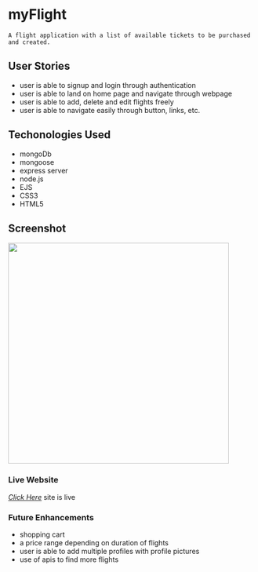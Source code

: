 # myFlight

    A flight application with a list of available tickets to be purchased and created.

## User Stories
- user is able to signup and login through authentication 
- user is able to land on home page and navigate through webpage
- user is able to add, delete and edit flights freely
- user is able to navigate easily through button, links, etc. 

## Techonologies Used
- mongoDb
- mongoose
- express server
- node.js
- EJS
- CSS3
- HTML5

## Screenshot
<img width="450" alt="" src="">

### Live Website
[*Click Here*](#) site is live

### Future Enhancements
- shopping cart
- a price range depending on duration of flights
- user is able to add multiple profiles with profile pictures
- use of apis to find more flights